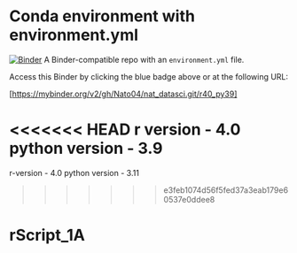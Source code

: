 # Conda environment with environment.yml

[![Binder](http://mybinder.org/badge_logo.svg)](https://mybinder.org/v2/gh/Nato04/nat_datasci.git/r40_py39)
A Binder-compatible repo with an `environment.yml` file.

Access this Binder by clicking the blue badge above or at the following URL:

[https://mybinder.org/v2/gh/Nato04/nat_datasci.git/r40_py39]

<<<<<<< HEAD
r version - 4.0
python version - 3.9
=======
r-version - 4.0
python version - 3.11
>>>>>>> e3feb1074d56f5fed37a3eab179e60537e0ddee8
# rScript_1A
